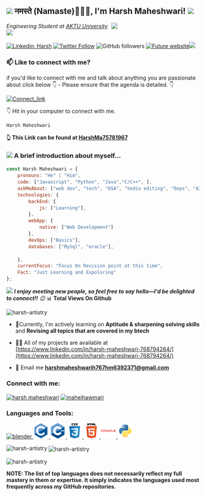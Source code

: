 <h2><img src="https://emojis.slackmojis.com/emojis/images/1531849430/4246/blob-sunglasses.gif?1531849430" width="30"/> नमस्ते (Namaste)🙏🏻👋, I'm Harsh Maheshwari! <img src="https://media.giphy.com/media/12oufCB0MyZ1Go/giphy.gif" width="50"></h2>
<img align='right' src="https://media.giphy.com/media/M9gbBd9nbDrOTu1Mqx/giphy.gif" width="230">
<p><em>Engineering Student at <a href="https://aktu.ac.in/">AKTU University
</a><img src="https://media.giphy.com/media/WUlplcMpOCEmTGBtBW/giphy.gif" width="30"> 
</em></p>

[![Linkedin: Harsh](https://img.shields.io/badge/-Harsh-blue?style=flat-square&logo=Linkedin&logoColor=white&link=https:/www.linkedin.com/in/harsh-maheshwari-768794264/)](https://www.linkedin.com/in/harsh-maheshwari-768794264/)
[![Twitter Follow](https://img.shields.io/twitter/follow/HarshMa75781967?label=Follow)](https://twitter.com/intent/follow?screen_name=HarshMa75781967)
![GitHub followers](https://img.shields.io/github/followers/Harsh-artistry?label=Follow&style=social)
[![Future website](https://img.shields.io/badge/Website-46a2f1.svg?&style=flat-square&logo=Google-Chrome&logoColor=white&link=/)]()![](https://)


### 📫 Like to connect with me?

if you'd like to connect with me and talk about anything you are passionate about click below 👇 - Please ensure that the agenda is detailed.
👇

<a href="https://www.linkedin.com/in/harsh-maheshwari-768794264" target="_blank"><img height ="35" width="50" alt="Connect_link" src="https://icon2.cleanpng.com/20180412/rxq/kisspng-ipma-email-telephone-message-email-icon-5acf36453ee1e1.3103384815235292852576.jpg"></a>

👇 Hit in your computer to connect with me.

```bash
Harsh Maheshwari
```
**👆 This Link can be found at [HarshMa75781967](https://twitter.com/HarshMa75781967)**

### <img src="https://media.giphy.com/media/VgCDAzcKvsR6OM0uWg/giphy.gif" width="50"> A brief introduction about myself...  

```javascript
const Harsh Maheshwari = {
    pronouns: "He" | "Him",
    code: ["Javascript", "Python", "Java","C/C++", ],
    askMeAbout: ["web dev", "tech", "DSA", "Vedio editing", "Oops", "AI/ML"],
    technologies: {
        backEnd: {
            js: ["Learning"],
        },
        webApp: {
            native: ["Web Development"]
        },
        devOps: ["Basics"],
        databases: ["MySql", "oracle"],
        
    },
    currentFocus: "Focus On Revision point at this time",
    Fact: "Just Learning and Expoloring"
};
```

<img src="https://media.giphy.com/media/LnQjpWaON8nhr21vNW/giphy.gif" width="60"> <em><b>I enjoy meeting new people, so feel free to say hello—I'd be delighted to connect!!</b> 😊</em>
📊 **Total Views On Github** 
<img align="right" alt="" width="400" src="">
<p align="left"> <img src="https://komarev.com/ghpvc/?username=harsh-artistry&label=Profile%20views&color=0e75b6&style=flat" alt="harsh-artistry" /> </p>

- 🧠Currently, I'm actively learning on **Aptitude & sharpening solving skills** and **Revising all topics that are covered in my btech**

- 👨‍💻 All of my projects are available at [https://www.linkedin.com/in/harsh-maheshwari-768794264/](https://www.linkedin.com/in/harsh-maheshwari-768794264/)

- 📧 Email me **harshmaheshwarih767hm6392371@gmail.com**

<h3 align="left">Connect with me:</h3>
<p align="left">
<a href="https://linkedin.com/in/harsh maheshwari" target="blank"><img align="center" src="https://raw.githubusercontent.com/rahuldkjain/github-profile-readme-generator/master/src/images/icons/Social/linked-in-alt.svg" alt="harsh maheshwari" height="30" width="40" /></a>
<a href="https://instagram.com/maheihawmari" target="blank"><img align="center" src="https://raw.githubusercontent.com/rahuldkjain/github-profile-readme-generator/master/src/images/icons/Social/instagram.svg" alt="maheihawmari" height="30" width="40" /></a>
</p>

<h3 align="left">Languages and Tools:</h3>
<p align="left"> <a href="https://www.blender.org/" target="_blank" rel="noreferrer"> <img src="https://download.blender.org/branding/community/blender_community_badge_white.svg" alt="blender" width="40" height="40"/> </a> <a href="https://www.cprogramming.com/" target="_blank" rel="noreferrer"> <img src="https://raw.githubusercontent.com/devicons/devicon/master/icons/c/c-original.svg" alt="c" width="40" height="40"/> </a> <a href="https://www.w3schools.com/cpp/" target="_blank" rel="noreferrer"> <img src="https://raw.githubusercontent.com/devicons/devicon/master/icons/cplusplus/cplusplus-original.svg" alt="cplusplus" width="40" height="40"/> </a> <a href="https://www.w3schools.com/css/" target="_blank" rel="noreferrer"> <img src="https://raw.githubusercontent.com/devicons/devicon/master/icons/css3/css3-original-wordmark.svg" alt="css3" width="40" height="40"/> </a> <a href="https://www.w3.org/html/" target="_blank" rel="noreferrer"> <img src="https://raw.githubusercontent.com/devicons/devicon/master/icons/html5/html5-original-wordmark.svg" alt="html5" width="40" height="40"/> </a> <a href="https://www.oracle.com/" target="_blank" rel="noreferrer"> <img src="https://raw.githubusercontent.com/devicons/devicon/master/icons/oracle/oracle-original.svg" alt="oracle" width="40" height="40"/> </a> <a href="https://www.python.org" target="_blank" rel="noreferrer"> <img src="https://raw.githubusercontent.com/devicons/devicon/master/icons/python/python-original.svg" alt="python" width="40" height="40"/> </a> </p>

<p><img align="left" src="https://github-readme-stats.vercel.app/api/top-langs?username=harsh-artistry&show_icons=true&locale=en&layout=compact" alt="harsh-artistry" /></p>

<p>&nbsp;<img align="center" src="https://github-readme-stats.vercel.app/api?username=harsh-artistry&show_icons=true&locale=en" alt="harsh-artistry" /></p>

<p><img align="center" src="https://github-readme-streak-stats.herokuapp.com/?user=harsh-artistry&" alt="harsh-artistry" /></p>

**NOTE: The list of top languages does not necessarily reflect my full mastery in them or expertise. It simply indicates the languages used  most frequently across my GitHub repositories.**











